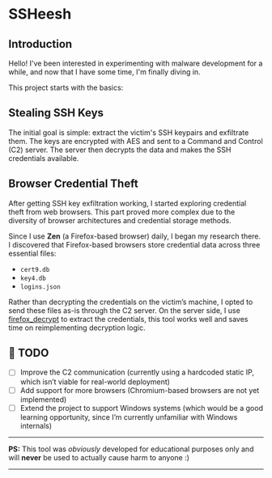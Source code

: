 
# SSHeesh

## Introduction

Hello!
I've been interested in experimenting with malware development for a while, and now that I have some time, I'm finally diving in.

This project starts with the basics:

##  Stealing SSH Keys

The initial goal is simple: extract the victim's SSH keypairs and exfiltrate them. The keys are encrypted with AES and sent to a Command and Control (C2) server. The server then decrypts the data and makes the SSH credentials available.

## Browser Credential Theft

After getting SSH key exfiltration working, I started exploring credential theft from web browsers. This part proved more complex due to the diversity of browser architectures and credential storage methods.

Since I use **Zen** (a Firefox-based browser) daily, I began my research there. I discovered that Firefox-based browsers store credential data across three essential files:

* `cert9.db`
* `key4.db`
* `logins.json`

Rather than decrypting the credentials on the victim’s machine, I opted to send these files as-is through the C2 server. On the server side, I use [firefox\_decrypt](https://github.com/unode/firefox_decrypt) to extract the credentials, this tool works well and saves time on reimplementing decryption logic.

## 📌 TODO

* [ ] Improve the C2 communication (currently using a hardcoded static IP, which isn’t viable for real-world deployment)
* [ ] Add support for more browsers (Chromium-based browsers are not yet implemented)
* [ ] Extend the project to support Windows systems (which would be a good learning opportunity, since I’m currently unfamiliar with Windows internals)
---

**PS:** This tool was *obviously* developed for educational purposes only and will **never** be used to actually cause harm to anyone :)

---
